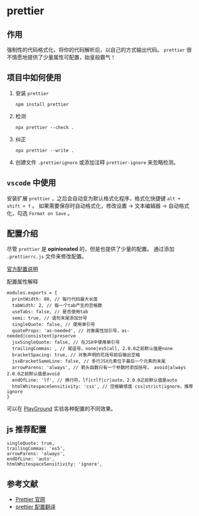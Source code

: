 # prettier

## 作用

强制性的代码格式化，将你的代码解析后，以自己的方式输出代码。
`prettier` 很不情愿地提供了少量属性可配置，始皇般霸气！

## 项目中如何使用

1. 安装 `prettier`

    ```
    npm install prettier
    ```

1. 检测

    ```
    npx prettier --check .
    ```

1. 纠正

    ```
    npx prettier --write .
    ```

1. 创建文件 `.prettierignore` 或添加注释 `prettier-ignore` 来忽略检测。

## `vscode` 中使用

安装扩展 `prettier` ，之后会自动变为默认格式化程序，格式化快捷键 `alt + shift + f` 。
如果需要保存时自动格式化，修改设置 -> 文本编辑器 -> 自动格式化，勾选 `Format on Save` 。

## 配置介绍

尽管 `prettier` 是 **opinionated** 的，但是也提供了少量的配置。
通过添加 `.prettierrc.js` 文件来修改配置。

[官方配置说明](https://prettier.io/docs/en/options.html)

配置属性解释

```
modules.exports = {
  printWidth: 80, // 每行代码最大长度
  tabWidth: 2, // 每一个tab产生的空格数
  useTabs: false, // 是否使用tab
  semi: true, // 语句末尾添加分号
  singleQuote: false, // 使用单引号
  quoteProps: 'as-needed', // 对象属性加引号，as-needed|consistent|preserve
  jsxSingleQuote: false, // 在JSX中使用单引号
  trailingCommas: , // 尾逗号，none|es5|all, 2.0.0之前默认值是none
  bracketSpacing: true, // 对象声明的花括号前后输出空格
  jsxBracketSameLine: false, // 多行JSX元素位于最后一个元素的末尾
  arrowParens: 'always', // 箭头函数只有一个参数时添加括号， avoid|always 2.0.0之前默认值是avoid
  endOfLine: 'lf', // 换行符，lf|crlf|cr|auto，2.0.0之前默认值是auto
  htmlWhitespaceSensitivity: 'css', // 空格敏感度 css|strict|ignore，推荐ignore
}
```

可以在 [PlayGround](https://prettier.io/playground) 实验各种配置的不同效果。

## js 推荐配置

```
singleQuote: true,
trailingCommas: 'es5',
arrowParens: 'always',
endOfLine: 'auto',
htmlWhitespaceSensitivity: 'ignore',
```

## 参考文献

- [Prettier 官网](https://prettier.io/)
- [prettier 配置翻译](https://segmentfault.com/a/1190000012909159)
